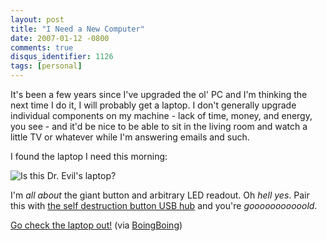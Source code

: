 ```yaml
---
layout: post
title: "I Need a New Computer"
date: 2007-01-12 -0800
comments: true
disqus_identifier: 1126
tags: [personal]
---
```

It's been a few years since I've upgraded the ol' PC and I'm thinking
the next time I do it, I will probably get a laptop. I don't generally
upgrade individual components on my machine - lack of time, money, and
energy, you see - and it'd be nice to be able to sit in the living room
and watch a little TV or whatever while I'm answering emails and such.

 I found the laptop I need this morning:

 ![Is this Dr. Evil's
laptop?](https://hyqi8g.blu.livefilestore.com/y2pZqKxn2qHasMERUYyS8Rp_P6RgGZIHUjkqZ0ZU5klAvi2RV4-HyfKylC1E8WrRFj2w5UhQELTy7ZlgADkSiEJs9qU3DufVHsqY8JmQfAx90Y/20070112secretlaptopmr9.png?psid=1)

 I'm *all about* the giant button and arbitrary LED readout. Oh *hell
yes*. Pair this with [the self destruction button USB
hub](http://www.geekstuff4u.com/product_info.php?manufacturers_id=&products_id=404)
and you're *gooooooooooold*.

 [Go check the laptop
out!](http://www.tokyomango.com/tokyo_mango/2007/01/nec_secret_fort.html)
(via
[BoingBoing](http://www.boingboing.net/2007/01/12/nec_laptop_designed_.html))
